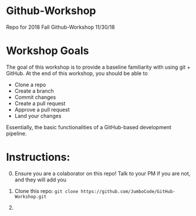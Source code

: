 # Github-Workshop
Repo for 2018 Fall Github-Workshop
11/30/18

# Workshop Goals
The goal of this workshop is to provide a baseline familiarity with using git + GitHub. At the end of this workshop, you should be able to 
- Clone a repo
- Create a branch
- Commit changes
- Create a pull request
- Approve a pull request
- Land your changes

Essentially, the basic functionalities of a GitHub-based development pipeline.

# Instructions:
0. Ensure you are a colaborator on this repo! Talk to your PM if you are not, and they will add you

1. Clone this repo: 
`git clone https://github.com/JumboCode/GitHub-Workshop.git`

2. 

